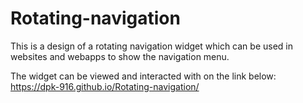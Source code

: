 # Rotating-navigation
This is a design of a rotating navigation widget which can be used in websites and webapps to show the navigation menu.

The widget can be viewed and interacted with on the link below:
https://dpk-916.github.io/Rotating-navigation/
